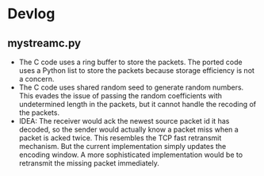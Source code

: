 # Devlog

## mystreamc.py

- The C code uses a ring buffer to store the packets. The ported code uses a Python list to store the packets because storage efficiency is not a concern.
- The C code uses shared random seed to generate random numbers. This evades the issue of passing the random coefficients with undetermined length in the packets, but it cannot handle the recoding of the packets.
- IDEA: The receiver would ack the newest source packet id it has decoded, so the sender would actually know a packet miss when a packet is acked twice. This resembles the TCP fast retransmit mechanism. But the current implementation simply updates the encoding window. A more sophisticated implementation would be to retransmit the missing packet immediately.
